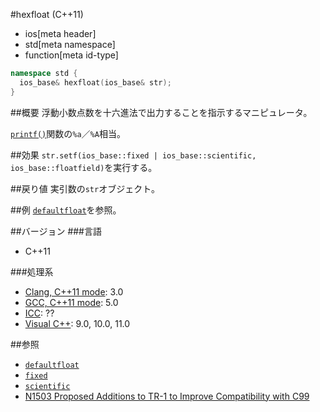 #hexfloat (C++11)
* ios[meta header]
* std[meta namespace]
* function[meta id-type]

```cpp
namespace std {
  ios_base& hexfloat(ios_base& str);
}
```

##概要
浮動小数点数を十六進法で出力することを指示するマニピュレータ。

[`printf()`](http://linuxjm.sourceforge.jp/html/LDP_man-pages/man3/printf.3.html)関数の`%a`／`%A`相当。

##効果
`str.setf(ios_base::fixed | ios_base::scientific, ios_base::floatfield)`を実行する。

##戻り値
実引数の`str`オブジェクト。

##例
[`defaultfloat`](./defaultfloat.md)を参照。

##バージョン
###言語
- C++11

###処理系
- [Clang, C++11 mode](/implementation.md#clang): 3.0
- [GCC, C++11 mode](/implementation.md#gcc): 5.0
- [ICC](/implementation.md#icc): ??
- [Visual C++](/implementation.md#visual_cpp): 9.0, 10.0, 11.0

##参照
- [`defaultfloat`](./defaultfloat.md)
- [`fixed`](./fixed.md)
- [`scientific`](./scientific.md)
- [N1503 Proposed Additions to TR-1 to Improve Compatibility with C99](http://www.open-std.org/jtc1/sc22/wg21/docs/papers/2003/n1503.htm)

